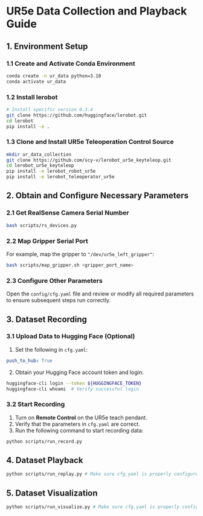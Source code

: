 # UR5e Data Collection and Playback Guide

## 1. Environment Setup

### 1.1 Create and Activate Conda Environment
```bash
conda create -n ur_data python=3.10
conda activate ur_data
```

### 1.2 Install lerobot
```bash
# Install specific version 0.3.4
git clone https://github.com/huggingface/lerobot.git
cd lerobot
pip install -e .
```

### 1.3 Clone and Install UR5e Teleoperation Control Source
```bash
mkdir ur_data_collection
git clone https://github.com/scy-v/lerobot_ur5e_keyteleop.git
cd lerobot_ur5e_keyteleop
pip install -e lerobot_robot_ur5e
pip install -e lerobot_teleoperator_ur5e
```

## 2. Obtain and Configure Necessary Parameters

### 2.1 Get RealSense Camera Serial Number
```bash
bash scripts/rs_devices.py
```

### 2.2 Map Gripper Serial Port
For example, map the gripper to `"/dev/ur5e_left_gripper"`:
```bash
bash scripts/map_gripper.sh <gripper_port_name>
```

### 2.3 Configure Other Parameters
Open the `config/cfg.yaml` file and review or modify all required parameters to ensure subsequent steps run correctly.

## 3. Dataset Recording

### 3.1 Upload Data to Hugging Face (Optional)
1. Set the following in `cfg.yaml`:
```yaml
push_to_hub: True
```
2. Obtain your Hugging Face account token and login:
```bash
huggingface-cli login --token ${HUGGINGFACE_TOKEN} 
huggingface-cli whoami  # Verify successful login
```

### 3.2 Start Recording
1. Turn on **Remote Control** on the UR5e teach pendant.  
2. Verify that the parameters in `cfg.yaml` are correct.  
3. Run the following command to start recording data:
```bash
python scripts/run_record.py
```

## 4. Dataset Playback
```bash
python scripts/run_replay.py # Make sure cfg.yaml is properly configured
```

## 5. Dataset Visualization
```bash
python scripts/run_visualize.py # Make sure cfg.yaml is properly configured
```
